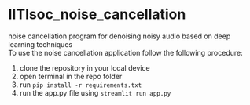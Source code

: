 # IITIsoc_noise_cancellation
noise cancellation program for denoising noisy audio based on deep learning techniques\
To use the noise cancellation application follow the following procedure:
1. clone the repository in your local device
2. open terminal in the repo folder
3. run `pip install -r requirements.txt`
4. run the app.py file using `streamlit run app.py`
    
